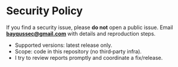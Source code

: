 # Security Policy

If you find a security issue, please **do not** open a public issue.
Email **bayqussec@gmail.com** with details and reproduction steps.

- Supported versions: latest release only.
- Scope: code in this repository (no third‑party infra).
- I try to review reports promptly and coordinate a fix/release.
